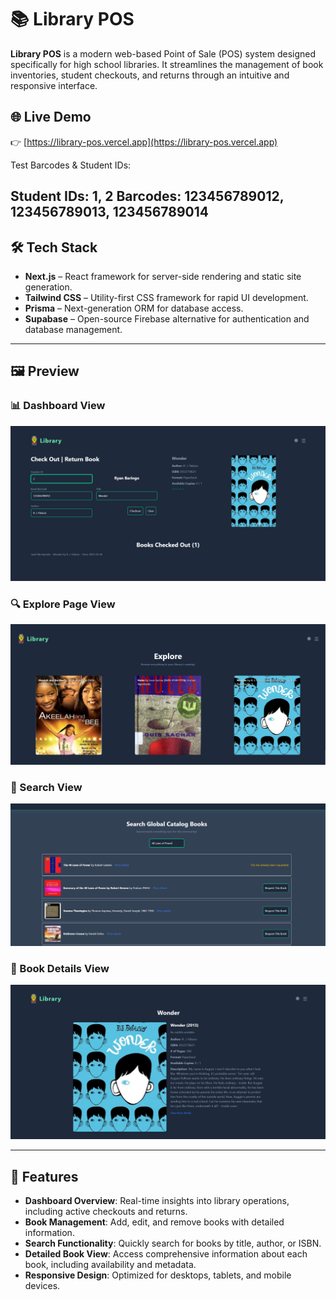 # 📚 Library POS

**Library POS** is a modern web-based Point of Sale (POS) system designed specifically for high school libraries. It streamlines the management of book inventories, student checkouts, and returns through an intuitive and responsive interface.

## 🌐 Live Demo

👉 [https://library-pos.vercel.app](https://library-pos.vercel.app)

Test Barcodes & Student IDs:

**Student IDs:** 1, 2
**Barcodes**: 123456789012, 123456789013, 123456789014
---

## 🛠️ Tech Stack

* **Next.js** – React framework for server-side rendering and static site generation.
* **Tailwind CSS** – Utility-first CSS framework for rapid UI development.
* **Prisma** – Next-generation ORM for database access.
* **Supabase** – Open-source Firebase alternative for authentication and database management.
---

## 🖼️ Preview

### 📊 Dashboard View

![Dashboard View](./{57206C24-341C-43BE-BBDD-2875B79B7560}.png)

### 🔍 Explore Page View

![Explore Page View](./{11B54F58-8BC4-4A04-A4B7-4EAE4D76C822}.png)

### 🔎 Search View

![Search View](./{2EF18C1D-6F6B-4648-8454-8D2E952CB452}.png)

### 📖 Book Details View

![Book Details View](./{9937F1C5-34C6-44FF-B686-CB349256BB6D}.png)

---

## 🚀 Features

* **Dashboard Overview**: Real-time insights into library operations, including active checkouts and returns.
* **Book Management**: Add, edit, and remove books with detailed information.
* **Search Functionality**: Quickly search for books by title, author, or ISBN.
* **Detailed Book View**: Access comprehensive information about each book, including availability and metadata.
* **Responsive Design**: Optimized for desktops, tablets, and mobile devices.
